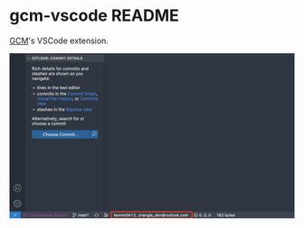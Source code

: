 # gcm-vscode README

<a href="https://github.com/lexmin0412/gcm">GCM</a>'s VSCode extension.

![preview](./preview.png)
